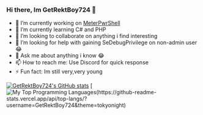 ### Hi there, Im GetRektBoy724 👋

- 🔭 I’m currently working on [MeterPwrShell](https://github.com/GetRektBoy724/MeterPwrShell)
- 🌱 I’m currently learning C# and PHP
- 👯 I’m looking to collaborate on anything i find interesting
- 🤔 I’m looking for help with gaining SeDebugPrivilege on non-admin user 😂
- 💬 Ask me about anything i know 😂
- 📫 How to reach me: Use Discord for quick response
- ⚡ Fun fact: Im still very,very young 

[![GetRektBoy724's GitHub stats](https://github-readme-stats.vercel.app/api?username=GetRektBoy724&theme=tokyonight)](https://github.com/anuraghazra/github-readme-stats)
[![My Top Programming Languages(https://github-readme-stats.vercel.app/api/top-langs/?username=GetRektBoy724&theme=tokyonight)](https://github.com/anuraghazra/github-readme-stats)

